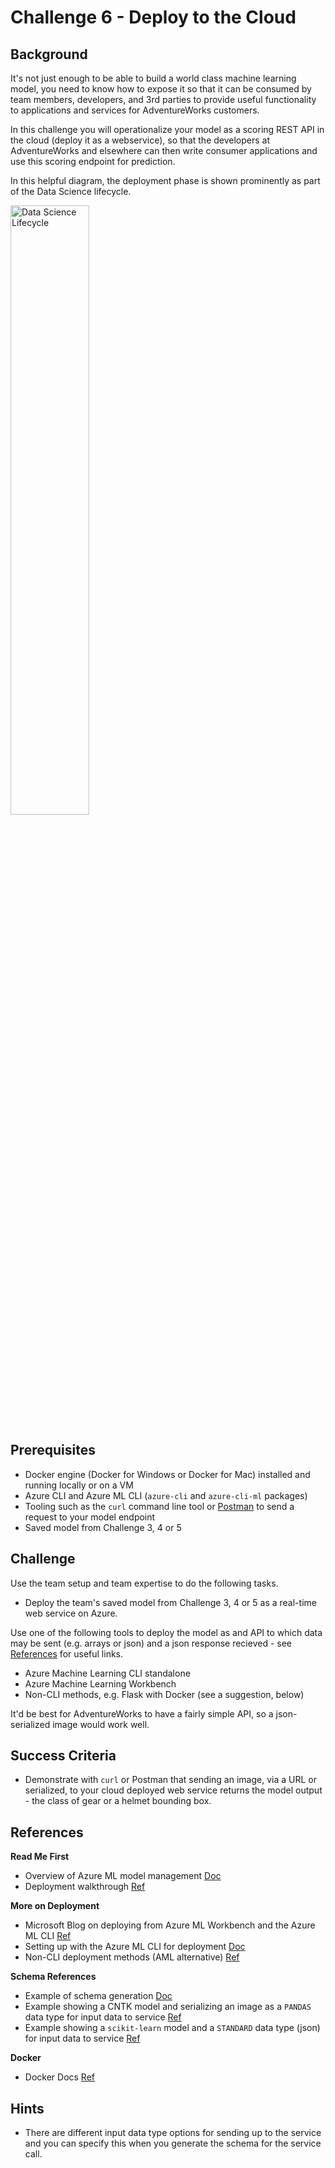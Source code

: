 # Challenge 6 - Deploy to the Cloud

## Background

It's not just enough to be able to build a world class machine learning model, you need to know how to expose it so that it can be consumed by team members, developers, and 3rd parties to provide useful functionality to applications and services for AdventureWorks customers.

In this challenge you will operationalize your model as a scoring REST API in the cloud (deploy it as a webservice), so that the developers at AdventureWorks and elsewhere can then write consumer applications and use this scoring endpoint for prediction.

In this helpful diagram, the deployment phase is shown prominently as part of the Data Science lifecycle.

<img src="https://docs.microsoft.com/en-us/azure/machine-learning/team-data-science-process/media/overview/tdsp-lifecycle2.png" width="50%" height="50%" alt="Data Science Lifecycle">

## Prerequisites

* Docker engine (Docker for Windows or Docker for Mac) installed and running locally or on a VM
* Azure CLI and Azure ML CLI (`azure-cli` and `azure-cli-ml` packages)
* Tooling such as the `curl` command line tool or [Postman](https://www.getpostman.com/) to send a request to your model endpoint
* Saved model from Challenge 3, 4 or 5

## Challenge

Use the team setup and team expertise to do the following tasks.

* Deploy the team's saved model from Challenge 3, 4 or 5 as a real-time web service on Azure. 

Use one of the following tools to deploy the model as and API to which data may be sent (e.g. arrays or json) and a json response recieved - see [References](#references) for useful links.

* Azure Machine Learning CLI standalone
* Azure Machine Learning Workbench
* Non-CLI methods, e.g. Flask with Docker (see a suggestion, below)


It'd be best for AdventureWorks to have a fairly simple API, so a json-serialized image would work well.

## Success Criteria

* Demonstrate with `curl` or Postman that sending an image, via a URL or serialized, to your cloud deployed web service returns the model output - the class of gear or a helmet bounding box.

## References

**Read Me First**
* Overview of Azure ML model management <a href="https://docs.microsoft.com/en-us/azure/machine-learning/preview/model-management-overview" target="_blank">Doc</a>
* Deployment walkthrough <a href="https://azure.github.io/LearnAI-Bootcamp/lab04.2-deploying_a_scoring_service_to_aks/0_README" target="_blank">Ref</a>

**More on Deployment**
* Microsoft Blog on deploying from Azure ML Workbench and the Azure ML CLI <a href="https://blogs.technet.microsoft.com/machinelearning/2017/09/25/deploying-machine-learning-models-using-azure-machine-learning/" target="_blank">Ref</a>
* Setting up with the Azure ML CLI for deployment 
<a href="https://docs.microsoft.com/en-us/azure/machine-learning/preview/deployment-setup-configuration" target="_blank">Doc</a>
* Non-CLI deployment methods (AML alternative) <a href="https://github.com/Azure/ACS-Deployment-Tutorial" target="_blank">Ref</a>

**Schema References**
* Example of schema generation <a href="https://docs.microsoft.com/en-us/azure/machine-learning/preview/model-management-service-deploy#2-create-a-schemajson-file" target="_blank">Doc</a>
* Example showing a CNTK model and serializing an image as a `PANDAS` data type for input data to service <a href="https://github.com/Azure/MachineLearningSamples-ImageClassificationUsingCntk/blob/master/scripts/deploymain.py" target="_blank">Ref</a>
* Example showing a `scikit-learn` model and a `STANDARD` data type (json) for input data to service <a href="https://github.com/Azure/Machine-Learning-Operationalization/blob/master/samples/python/code/newsgroup/score.py" target="_blank">Ref</a>

**Docker**

* Docker Docs <a href="https://docs.docker.com/get-started/" target="_blank">Ref</a>

## Hints

* There are different input data type options for sending up to the service and you can specify this when you generate the schema for the service call.